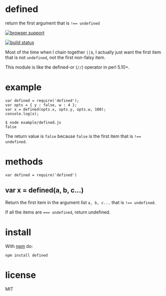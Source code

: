 <h1 id="defined">defined</h1>

<p>return the first argument that is <code>!== undefined</code></p>

<p><a href="http://ci.testling.com/substack/defined"><img src="http://ci.testling.com/substack/defined.png" alt="browser support" /></a></p>

<p><a href="http://travis-ci.org/substack/defined"><img src="https://secure.travis-ci.org/substack/defined.png" alt="build status" /></a></p>

<p>Most of the time when I chain together <code>||</code>s, I actually just want the first
item that is not <code>undefined</code>, not the first non-falsy item.</p>

<p>This module is like the defined-or (<code>//</code>) operator in perl 5.10+.</p>

<h1 id="example">example</h1>

<pre><code class="js">var defined = require('defined');
var opts = { y : false, w : 4 };
var x = defined(opts.x, opts.y, opts.w, 100);
console.log(x);
</code></pre>

<pre><code>$ node example/defined.js
false
</code></pre>

<p>The return value is <code>false</code> because <code>false</code> is the first item that is
<code>!== undefined</code>.</p>

<h1 id="methods">methods</h1>

<pre><code class="js">var defined = require('defined')
</code></pre>

<h2 id="var-x-%3D-defineda%2C-b%2C-c...">var x = defined(a, b, c...)</h2>

<p>Return the first item in the argument list <code>a, b, c...</code> that is <code>!== undefined</code>.</p>

<p>If all the items are <code>=== undefined</code>, return undefined.</p>

<h1 id="install">install</h1>

<p>With <a href="https://npmjs.org">npm</a> do:</p>

<pre><code>npm install defined
</code></pre>

<h1 id="license">license</h1>

<p>MIT</p>
